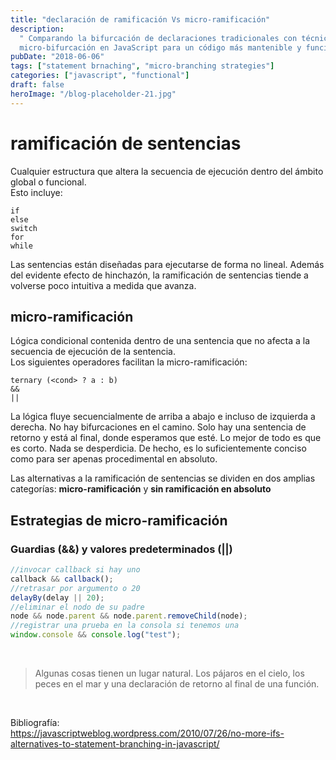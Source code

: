 ```yaml
---
title: "declaración de ramificación Vs micro-ramificación"
description:
  " Comparando la bifurcación de declaraciones tradicionales con técnicas de
  micro-bifurcación en JavaScript para un código más mantenible y funcional"
pubDate: "2018-06-06"
tags: ["statement brnaching", "micro-branching strategies"]
categories: ["javascript", "functional"]
draft: false
heroImage: "/blog-placeholder-21.jpg"
---
```


# ramificación de sentencias

Cualquier estructura que altera la secuencia de ejecución dentro del ámbito global o funcional. <br>
Esto incluye:<br>

```
if
else
switch
for
while
```

Las sentencias están diseñadas para ejecutarse de forma no lineal. Además del evidente efecto de hinchazón, la ramificación de sentencias tiende a volverse poco intuitiva a medida que avanza.

## micro-ramificación

Lógica condicional contenida dentro de una sentencia que no afecta a la secuencia de ejecución de la sentencia.<br>
Los siguientes operadores facilitan la micro-ramificación: <br>

```
ternary (<cond> ? a : b)
&&
||
```

La lógica fluye secuencialmente de arriba a abajo e incluso de izquierda a derecha. No hay bifurcaciones en el camino. Solo hay una sentencia de retorno y está al final, donde esperamos que esté. Lo mejor de todo es que es corto. Nada se desperdicia. De hecho, es lo suficientemente conciso como para ser apenas procedimental en absoluto.

Las alternativas a la ramificación de sentencias se dividen en dos amplias categorías: **micro-ramificación** y **sin ramificación en absoluto**

## Estrategias de micro-ramificación

### Guardias (&&) y valores predeterminados (||)

```javascript
//invocar callback si hay uno
callback && callback();
//retrasar por argumento o 20
delayBy(delay || 20);
//eliminar el nodo de su padre
node && node.parent && node.parent.removeChild(node);
//registrar una prueba en la consola si tenemos una
window.console && console.log("test");
```

<br>

<blockquote> Algunas cosas tienen un lugar natural. Los pájaros en el cielo, los peces en el mar y una declaración de retorno al final de una función.</blockquote>

<br>

Bibliografía:<br>
https://javascriptweblog.wordpress.com/2010/07/26/no-more-ifs-alternatives-to-statement-branching-in-javascript/
